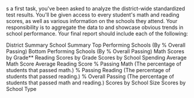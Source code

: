 s a first task, you've been asked to analyze the district-wide standardized test results. You'll be given access to every student's math and reading scores, as well as various information on the schools they attend. Your responsibility is to aggregate the data to and showcase obvious trends in school performance.
Your final report should include each of the following:

District Summary
School Summary
Top Performing Schools (By % Overall Passing)
Bottom Performing Schools (By % Overall Passing)
Math Scores by Grade**
Reading Scores by Grade
Scores by School Spending
Average Math Score
Average Reading Score
% Passing Math (The percentage of students that passed math.)
% Passing Reading (The percentage of students that passed reading.)
% Overall Passing (The percentage of students that passed math and reading.)
Scores by School Size
Scores by School Type
